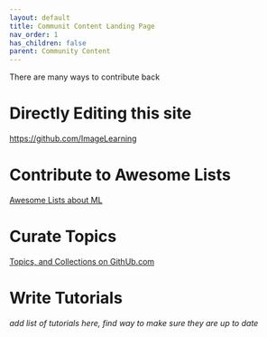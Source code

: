 ```yaml
---
layout: default
title: Communit Content Landing Page
nav_order: 1
has_children: false
parent: Community Content
---
```


There are many ways to contribute back

# Directly Editing this site

https://github.com/ImageLearning 

# Contribute to Awesome Lists

[Awesome Lists about ML](AwesomeLists.md)

# Curate Topics

[Topics, and Collections on GithUb.com](Topics.md)

# Write Tutorials

_add list of tutorials here, find way to make sure they are up to date_

